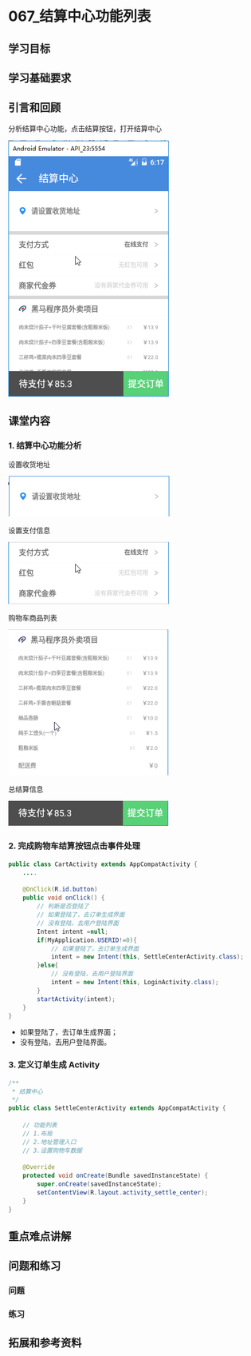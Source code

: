 # 067_结算中心功能列表
## 学习目标

## 学习基础要求

## 引言和回顾

分析结算中心功能，点击结算按钮，打开结算中心

![](img/takeout003.png)

## 课堂内容
### 1. 结算中心功能分析
设置收货地址

![](img/takeout004.png)

设置支付信息

![](img/takeout005.png)

购物车商品列表

![](img/takeout006.png)

总结算信息

![](img/takeout007.png)

### 2. 完成购物车结算按钮点击事件处理
```java
public class CartActivity extends AppCompatActivity {
    ....

    @OnClick(R.id.button)
    public void onClick() {
        // 判断是否登陆了
        // 如果登陆了，去订单生成界面
        // 没有登陆，去用户登陆界面
        Intent intent =null;
        if(MyApplication.USERID!=0){
            // 如果登陆了，去订单生成界面
            intent = new Intent(this, SettleCenterActivity.class);
        }else{
            // 没有登陆，去用户登陆界面
            intent = new Intent(this, LoginActivity.class);
        }
        startActivity(intent);
    }
}
```

- 如果登陆了，去订单生成界面；
- 没有登陆，去用户登陆界面。

### 3. 定义订单生成 Activity
```java
/**
 * 结算中心
 */
public class SettleCenterActivity extends AppCompatActivity {

    // 功能列表
    // 1.布局
    // 2.地址管理入口
    // 3.设置购物车数据

    @Override
    protected void onCreate(Bundle savedInstanceState) {
        super.onCreate(savedInstanceState);
        setContentView(R.layout.activity_settle_center);
    }
}
```

## 重点难点讲解

## 问题和练习

### 问题

### 练习

## 拓展和参考资料
